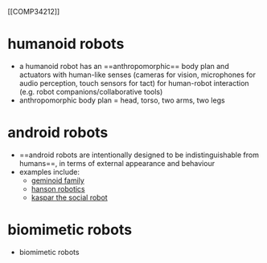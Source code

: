 [[COMP34212]]

# humanoid robots

- a humanoid robot has an ==anthropomorphic== body plan and actuators with human-like senses (cameras for vision, microphones for audio perception, touch sensors for tact) for human-robot interaction (e.g. robot companions/collaborative tools)
- anthropomorphic body plan = head, torso, two arms, two legs

# android robots

- ==android robots are intentionally designed to be indistinguishable from humans==, in terms of external appearance and behaviour
- examples include:
	- [geminoid family](https://spectrum.ieee.org/geminoid-robots-and-human-originals-get-together)
	- [hanson robotics](https://en.wikipedia.org/wiki/Hanson_Robotics)
	- [kaspar the social robot](https://www.herts.ac.uk/kaspar/the-social-robot)

# biomimetic robots

- biomimetic robots 